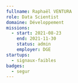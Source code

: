 ```yaml
---
fullname: Raphaël VENTURA
role: Data Scientist
domaine: Développement
missions:
  - start: 2021-08-23
    end: 2021-11-30
    status: admin
    employer: DGE
startups:
  - signaux-faibles
badges:
  - segur
---
```


